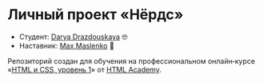 # Личный проект «Нёрдс»

* Студент: [Darya Drazdouskaya](https://up.htmlacademy.ru/htmlcss/24/user/896583) 🤓
* Наставник: [Max Maslenko](https://htmlacademy.ru/profile/biggus-dickus) 🧐

Репозиторий создан для обучения на профессиональном онлайн‑курсе «[HTML и CSS, уровень 1](https://htmlacademy.ru/intensive/htmlcss)» от [HTML Academy](https://htmlacademy.ru).

